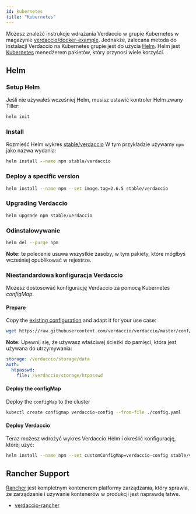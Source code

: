 ```yaml
---
id: kubernetes
title: "Kubernetes"
---
```


 Możesz znaleźć instrukcje wdrażania Verdaccio w grupie Kubernetes w magazynie [verdaccio/docker-example](https://github.com/verdaccio/docker-examples/tree/master/kubernetes-example). Jednakże, zalecana metoda do instalacji Verdaccio na Kubernetes grupie jest do użycia [Helm](https://helm.sh). Helm jest [Kubernetes](https://kubernetes.io) menedżerem pakietów, który przynosi wiele korzyści.

## Helm

### Setup Helm

Jeśli nie używałeś wcześniej Helm, musisz ustawić kontroler Helm zwany Tiller:

```bash
helm init
```

### Install

Rozmieść Helm wykres [stable/verdaccio](https://github.com/kubernetes/charts/tree/master/stable/verdaccio) W tym przykładzie używamy `npm` jako nazwa wydania:

```bash
helm install --name npm stable/verdaccio
```

### Deploy a specific version

```bash
helm install --name npm --set image.tag=2.6.5 stable/verdaccio
```

### Upgrading Verdaccio

```bash
helm upgrade npm stable/verdaccio
```

### Odinstalowywanie

```bash
helm del --purge npm
```

**Note:** te polecenie usuwa wszystkie zasoby, w tym pakiety, które mógłbyś wcześniej opublikować w rejestrze.

### Niestandardowa konfiguracja Verdaccio

Możesz dostosować konfigurację Verdaccio za pomocą Kubernetes *configMap*.

#### Prepare

Copy the [existing configuration](https://github.com/verdaccio/verdaccio/blob/master/conf/docker.yaml) and adapt it for your use case:

```bash
wget https://raw.githubusercontent.com/verdaccio/verdaccio/master/conf/docker.yaml -O config.yaml
```

**Note:** Upewnij się, że używasz właściwej ścieżki do pamięci, która jest używana do utrzymywania:

```yaml
storage: /verdaccio/storage/data
auth:
  htpasswd:
    file: /verdaccio/storage/htpasswd
```

#### Deploy the configMap

Deploy the `configMap` to the cluster

```bash
kubectl create configmap verdaccio-config --from-file ./config.yaml
```

#### Deploy Verdaccio

Teraz możesz wdrożyć wykres Verdaccio Helm i określić konfigurację, której użyć:

```bash
helm install --name npm --set customConfigMap=verdaccio-config stable/verdaccio
```

## Rancher Support

[Rancher](http://rancher.com/) jest kompletnym kontenerem platformy zarządzania, który sprawia, że zarządzanie i używanie kontenerów w produkcji jest naprawdę łatwe.

* [verdaccio-rancher](https://github.com/lgaticaq/verdaccio-rancher)